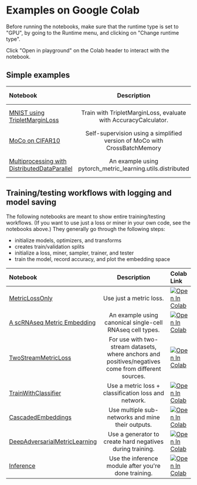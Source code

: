 # Examples on Google Colab

Before running the notebooks, make sure that the runtime type is set to "GPU", by going to the Runtime menu, and clicking on "Change runtime type".

Click "Open in playground" on the Colab header to interact with the notebook.


## Simple examples

|Notebook|Description|Colab Link|
|:---|:---:|:---|
[MNIST using TripletMarginLoss](https://github.com/KevinMusgrave/pytorch-metric-learning/blob/master/examples/notebooks/TripletMarginLossMNIST.ipynb) | Train with TripletMarginLoss, evaluate with AccuracyCalculator. |[![Open In Colab](https://colab.research.google.com/assets/colab-badge.svg)](https://colab.research.google.com/github/KevinMusgrave/pytorch-metric-learning/blob/master/examples/notebooks/TripletMarginLossMNIST.ipynb)
[MoCo on CIFAR10](https://github.com/KevinMusgrave/pytorch-metric-learning/blob/master/examples/notebooks/MoCoCIFAR10.ipynb) | Self-supervision using a simplified version of MoCo with CrossBatchMemory |[![Open In Colab](https://colab.research.google.com/assets/colab-badge.svg)](https://colab.research.google.com/github/KevinMusgrave/pytorch-metric-learning/blob/master/examples/notebooks/MoCoCIFAR10.ipynb)
[Multiprocessing with DistributedDataParallel](https://github.com/KevinMusgrave/pytorch-metric-learning/blob/master/examples/notebooks/DistributedTripletMarginLossMNIST.ipynb) | An example using pytorch_metric_learning.utils.distributed |[![Open In Colab](https://colab.research.google.com/assets/colab-badge.svg)](https://colab.research.google.com/github/KevinMusgrave/pytorch-metric-learning/blob/master/examples/notebooks/DistributedTripletMarginLossMNIST.ipynb)

## Training/testing workflows with logging and model saving

The following notebooks are meant to show entire training/testing workflows. (If you want to use just a loss or miner in your own code, see the notebooks above.) They generally go through the following steps:
- initialize models, optimizers, and transforms
- creates train/validation splits
- initialize a loss, miner, sampler, trainer, and tester
- train the model, record accuracy, and plot the embedding space


|Notebook|Description|Colab Link|
|:---|:---:|:---|
[MetricLossOnly](https://github.com/KevinMusgrave/pytorch-metric-learning/blob/master/examples/notebooks/MetricLossOnly.ipynb) | Use just a metric loss. |[![Open In Colab](https://colab.research.google.com/assets/colab-badge.svg)](https://colab.research.google.com/github/KevinMusgrave/pytorch-metric-learning/blob/master/examples/notebooks/MetricLossOnly.ipynb)
[A scRNAseq Metric Embedding](https://github.com/KevinMusgrave/pytorch-metric-learning/blob/master/examples/notebooks/scRNAseq_MetricEmbedding.ipynb) | An example using canonical single-cell RNAseq cell types. |[![Open In Colab](https://colab.research.google.com/assets/colab-badge.svg)](https://colab.research.google.com/github/KevinMusgrave/pytorch-metric-learning/blob/master/examples/notebooks/scRNAseq_MetricEmbedding.ipynb)
[TwoStreamMetricLoss](https://github.com/KevinMusgrave/pytorch-metric-learning/blob/master/examples/notebooks/TwoStreamMetricLoss.ipynb) | For use with two-stream datasets, where anchors and positives/negatives come from different sources. |[![Open In Colab](https://colab.research.google.com/assets/colab-badge.svg)](https://colab.research.google.com/github/KevinMusgrave/pytorch-metric-learning/blob/master/examples/notebooks/TwoStreamMetricLoss.ipynb)
[TrainWithClassifier](https://github.com/KevinMusgrave/pytorch-metric-learning/blob/master/examples/notebooks/TrainWithClassifier.ipynb) | Use a metric loss + classification loss and network. |[![Open In Colab](https://colab.research.google.com/assets/colab-badge.svg)](https://colab.research.google.com/github/KevinMusgrave/pytorch-metric-learning/blob/master/examples/notebooks/TrainWithClassifier.ipynb)
[CascadedEmbeddings](https://github.com/KevinMusgrave/pytorch-metric-learning/blob/master/examples/notebooks/CascadedEmbeddings.ipynb) | Use multiple sub-networks and mine their outputs. |[![Open In Colab](https://colab.research.google.com/assets/colab-badge.svg)](https://colab.research.google.com/github/KevinMusgrave/pytorch-metric-learning/blob/master/examples/notebooks/CascadedEmbeddings.ipynb)
[DeepAdversarialMetricLearning](https://github.com/KevinMusgrave/pytorch-metric-learning/blob/master/examples/notebooks/DeepAdversarialMetricLearning.ipynb) | Use a generator to create hard negatives during training. |[![Open In Colab](https://colab.research.google.com/assets/colab-badge.svg)](https://colab.research.google.com/github/KevinMusgrave/pytorch-metric-learning/blob/master/examples/notebooks/DeepAdversarialMetricLearning.ipynb)
[Inference](https://github.com/KevinMusgrave/pytorch-metric-learning/blob/master/examples/notebooks/Inference.ipynb) | Use the inference module after you're done training. |[![Open In Colab](https://colab.research.google.com/assets/colab-badge.svg)](https://colab.research.google.com/github/KevinMusgrave/pytorch-metric-learning/blob/master/examples/notebooks/Inference.ipynb)
